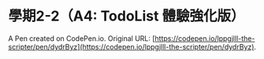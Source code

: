 # 學期2-2（A4: TodoList 體驗強化版）

A Pen created on CodePen.io. Original URL: [https://codepen.io/lppgjlll-the-scripter/pen/dydrByz](https://codepen.io/lppgjlll-the-scripter/pen/dydrByz).

